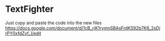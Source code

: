 # TextFighter
Just copy and paste the code into the new files
https://docs.google.com/document/d/1cB_rjK1rymnSBAsFrdKS92b7K6_2sDjrPY0xfdZvf_I/edit
